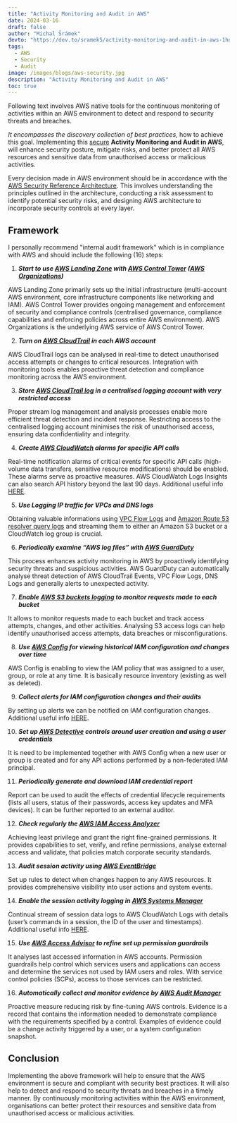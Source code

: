 ```yaml
---
title: "Activity Monitoring and Audit in AWS"
date: 2024-03-16
draft: false
author: "Michal Šrámek"
devto: "https://dev.to/sramek5/activity-monitoring-and-audit-in-aws-1hd3"
tags:
  - AWS
  - Security
  - Audit
image: /images/blogs/aws-security.jpg
description: "Activity Monitoring and Audit in AWS"
toc: true
---
```


Following text involves AWS native tools for the continuous monitoring of activities within an AWS environment to detect and respond to security threats and breaches. 

*It encompasses the discovery collection of best practices*, how to achieve this goal. Implementing this <u>secure</u> **Activity Monitoring and Audit in AWS**, will enhance security posture, mitigate risks, and better protect all AWS resources and sensitive data from unauthorised access or malicious activities.

Every decision made in AWS environment should be in accordance with the [AWS Security Reference Architecture](https://docs.aws.amazon.com/prescriptive-guidance/latest/security-reference-architecture/architecture.html). This involves understanding the principles outlined in the architecture, conducting a risk assessment to identify potential security risks, and designing AWS architecture to incorporate security controls at every layer. 

## Framework

I personally recommend "internal audit framework" which is in compliance with AWS and should include the following (16) steps:

1. ***Start to use [AWS Landing Zone](https://docs.aws.amazon.com/prescriptive-guidance/latest/migration-aws-environment/understanding-landing-zones.html) with [AWS Control Tower](https://digitalcloud.training/what-is-aws-control-tower/) ([AWS Organizations](https://docs.aws.amazon.com/organizations/latest/userguide/orgs_introduction.html))***

AWS Landing Zone primarily sets up the initial infrastructure (multi-account AWS environment, core infrastructure components like networking and IAM). AWS Control Tower provides ongoing management and enforcement of security and compliance controls (centralised governance, compliance capabilities and enforcing policies across entire AWS environment). AWS Organizations is the underlying AWS service of AWS Control Tower.

2. ***Turn on [AWS CloudTrail](https://docs.aws.amazon.com/awscloudtrail/latest/userguide/cloudtrail-user-guide.html) in each AWS account***

AWS CloudTrail logs can be analysed in real-time to detect unauthorised access attempts or changes to critical resources. Integration with monitoring tools enables proactive threat detection and compliance monitoring across the AWS environment.

3. ***Store [AWS CloudTrail log](https://docs.aws.amazon.com/awscloudtrail/latest/userguide/cloudtrail-log-file-examples.html) in a centralised logging account with very restricted access***

Proper stream log management and analysis processes enable more efficient threat detection and incident response. Restricting access to the centralised logging account minimises the risk of unauthorised access, ensuring data confidentiality and integrity. 

4. ***Create [AWS CloudWatch](https://docs.aws.amazon.com/AmazonCloudWatch/latest/monitoring/cloudwatch_architecture.html) alarms for specific API calls***

Real-time notification alarms of critical events for specific API calls (high-volume data transfers, sensitive resource modifications) should be enabled. These alarms serve as proactive measures. AWS CloudWatch Logs Insights can also search API history beyond the last 90 days. Additional useful info [HERE](https://medium.com/free-code-camp/how-to-auto-create-cloudwatch-alarms-for-apis-with-cloudwatch-events-and-lambda-b128920857aa).

5. ***Use Logging IP traffic for VPCs and DNS logs***

Obtaining valuable informations using [VPC Flow Logs](https://docs.aws.amazon.com/vpc/latest/userguide/flow-logs.html) and [Amazon Route 53 resolver query logs](https://docs.aws.amazon.com/Route53/latest/DeveloperGuide/resolver-query-logs.html) and streaming them to either an Amazon S3 bucket or a CloudWatch log group is crucial.

6. ***Periodically examine “AWS log files” with [AWS GuardDuty](https://docs.aws.amazon.com/guardduty/latest/ug/what-is-guardduty.html)***

This process enhances activity monitoring in AWS by proactively identifying security threats and suspicious activities. AWS GuardDuty can automatically analyse threat detection of AWS CloudTrail Events, VPC Flow Logs, DNS Logs and generally alerts to unexpected activity.

7. ***Enable [AWS S3 buckets logging](https://docs.aws.amazon.com/AmazonS3/latest/userguide/logging-with-S3.html) to monitor requests made to each bucket***

It allows to monitor requests made to each bucket and track access attempts, changes, and other activities. Analysing S3 access logs can help identify unauthorised access attempts, data breaches or misconfigurations.

8. ***Use [AWS Config](https://docs.aws.amazon.com/appconfig/latest/userguide/what-is-appconfig.html) for viewing historical IAM configuration and changes over time***

AWS Config is enabling to view the IAM policy that was assigned to a user, group, or role at any time. It is basically resource inventory (existing as well as deleted).

9. ***Collect alerts for IAM configuration changes and their audits***

By setting up alerts we can be notified on IAM configuration changes. Additional useful info [HERE](https://aws.amazon.com/blogs/security/how-to-receive-alerts-when-your-iam-configuration-changes/).

10. ***Set up [AWS Detective](https://docs.aws.amazon.com/detective/latest/adminguide/what-is-detective.html) controls around user creation and using a user credentials***

It is need to be implemented together with AWS Config when a new user or group is created and for any API actions performed by a non-federated IAM principal.

11. ***Periodically generate and download IAM credential report*** 

Report can be used to audit the effects of credential lifecycle requirements (lists all users,  status of their passwords, access key updates and MFA devices). It can be further reported to an external auditor.

12. ***Check regularly the [AWS IAM Access Analyzer](https://docs.aws.amazon.com/IAM/latest/UserGuide/what-is-access-analyzer.html)***

Achieving least privilege and grant the right fine-grained permissions. It provides capabilities to set, verify, and refine permissions, analyse external access and validate, that policies match corporate security standards.

13. ***Audit session activity using [AWS EventBridge](https://docs.aws.amazon.com/eventbridge/latest/userguide/eb-what-is.html)***

Set up rules to detect when changes happen to any AWS resources. It provides comprehensive visibility into user actions and system events.

14. ***Enable the session activity logging in [AWS Systems Manager](https://docs.aws.amazon.com/systems-manager/latest/userguide/what-is-systems-manager.html)***

Continual stream of session data logs to AWS CloudWatch Logs with details (user’s commands in a session, the ID of the user and timestamps). Additional useful info [HERE](https://aws.amazon.com/blogs/security/how-to-record-ssh-sessions-established-through-a-bastion-host/).

15. ***Use [AWS Access Advisor](https://docs.aws.amazon.com/IAM/latest/UserGuide/access_policies_access-advisor.html) to refine set up permission guardrails***

It analyses last accessed information in AWS accounts. Permission guardrails help control which services users and applications can access and determine the services not used by IAM users and roles. With service control policies (SCPs), access to those services can be restricted.

16. ***Automatically collect and monitor evidence by [AWS Audit Manager](https://docs.aws.amazon.com/audit-manager/latest/userguide/what-is.html)***

Proactive measure reducing risk by fine-tuning AWS controls. Evidence is a record that contains the information needed to demonstrate compliance with the requirements specified by a control. Examples of evidence could be a change activity triggered by a user, or a system configuration snapshot.

## Conclusion
Implementing the above framework will help to ensure that the AWS environment is secure and compliant with security best practices. It will also help to detect and respond to security threats and breaches in a timely manner. By continuously monitoring activities within the AWS environment, organisations can better protect their resources and sensitive data from unauthorised access or malicious activities.
